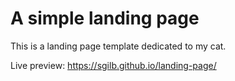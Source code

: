 # A simple landing page
This is a landing page template dedicated to my cat.

Live preview: https://sgilb.github.io/landing-page/